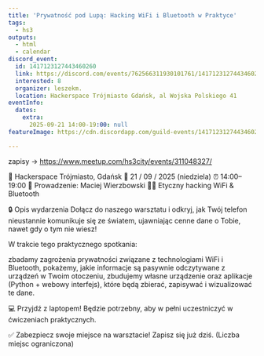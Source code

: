```yaml
---
title: 'Prywatność pod Lupą: Hacking WiFi i Bluetooth w Praktyce'
tags:
  - hs3
outputs:
  - html
  - calendar
discord_event:
  id: 1417123127443460260
  link: https://discord.com/events/762566311930101761/1417123127443460260
  interested: 8
  organizer: leszekm.
  location: Hackerspace Trójmiasto Gdańsk, al Wojska Polskiego 41
eventInfo:
  dates:
    extra:
      2025-09-21 14:00-19:00: null
featureImage: https://cdn.discordapp.com/guild-events/1417123127443460260/c638d197f5b1f0c569576dff637f42b3.png?size=1024

---
```


zapisy ->  https://www.meetup.com/hs3city/events/311048327/

📍 Hackerspace Trójmiasto, Gdańsk
📅 21 / 09 / 2025 (niedziela)
⏰ 14:00–19:00
👤 Prowadzenie: Maciej Wierzbowski
🧑‍💻 Etyczny hacking WiFi & Bluetooth


🔒 Opis wydarzenia
Dołącz do naszego warsztatu i odkryj, jak Twój telefon nieustannie komunikuje się ze światem, ujawniając cenne dane o Tobie, nawet gdy o tym nie wiesz!

W trakcie tego praktycznego spotkania:

zbadamy zagrożenia prywatności związane z technologiami WiFi i Bluetooth,
pokażemy, jakie informacje są pasywnie odczytywane z urządzeń w Twoim otoczeniu,
zbudujemy własne urządzenie oraz aplikacje (Python + webowy interfejs), które będą zbierać, zapisywać i wizualizować te dane.

💻 Przyjdź z laptopem! Będzie potrzebny, aby w pełni uczestniczyć w ćwiczeniach praktycznych.


✅ Zabezpiecz swoje miejsce na warsztacie! Zapisz się już dziś.
(Liczba miejsc ograniczona)
